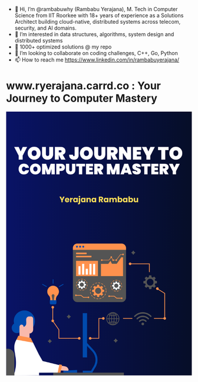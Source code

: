 - 👋 Hi, I’m @rambabuwhy  (Rambabu Yerajana), M. Tech in Computer Science from IIT Roorkee with 18+ years of experience as a Solutions Architect building cloud-native, distributed systems across telecom, security, and AI domains.
- 👀 I’m interested in data structures, algorithms, system design and  distributed systems
- 🌱 1000+ optimized solutions @ my repo
- 💞️ I’m looking to collaborate on coding challenges, C++, Go, Python
- 📫 How to reach me https://www.linkedin.com/in/rambabuyerajana/

<h1> www.ryerajana.carrd.co : Your Journey to Computer Mastery<br></h1>

![Model](https://github.com/rambabuwhy/rambabuwhy/blob/main/Innovation%20Technology.png)
<br></br>
<!---
rambabuwhy/rambabuwhy is a ✨ special ✨ repository because its `README.md` (this file) appears on your GitHub profile.
You can click the Preview link to take a look at your changes.
--->
